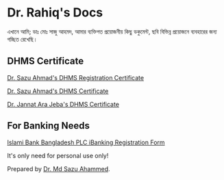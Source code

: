 # Dr. Rahiq's Docs

এখানে আমি; ডাঃ মোঃ সাজু আহমদ, আমার ব্যক্তিগত প্রয়োজনীয় কিছু ডকুমেন্ট, ছবি বিভিন্ন প্রয়োজনে ব্যবহারের জন্য গচ্ছিত রেখেছি।

## DHMS Certificate

<a href="homeo-registration-certificate.jpg" target="_blank" title="Homoeo Registration Certificate">Dr. Sazu Ahmad's DHMS Registration Certificate</a>

<a href="dhms-certificate-saju-ahmed.jpg" target="_blank" title="Dr. Sazu Ahmad's DHMS Certificate">Dr. Sazu Ahmad's DHMS Certificate</a>

<a href="dhms-certificate-jannat-ara-jeba.jpg" target="_blank" title="Dr. Jannat Ara Jeba's DHMS Certificate">Dr. Jannat Ara Jeba's DHMS Certificate</a>

## For Banking Needs

<a href="ibbl-ibanking-reg.pdf" target="_blank" title="IBBL IBanking">Islami Bank Bangladesh PLC iBanking Registration Form</a>

It's only need for personal use only!

Prepared by <a href="https://hpathy.health.blog/" target="_top">Dr. Md Sazu Ahammed</a>.
